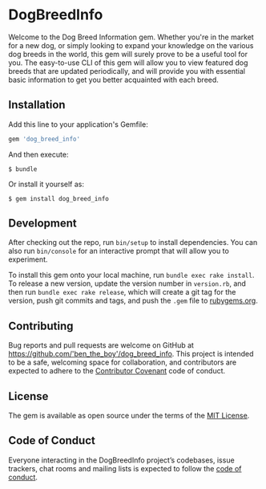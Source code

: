 # DogBreedInfo

Welcome to the Dog Breed Information gem. Whether you're in the market for a new dog, or simply looking to expand your knowledge on the various dog breeds in the world, this gem will surely prove to be a useful tool for you. The easy-to-use CLI of this gem will allow you to view featured dog breeds that are updated periodically, and will provide you with essential basic information to get you better acquainted with each breed.

## Installation

Add this line to your application's Gemfile:

```ruby
gem 'dog_breed_info'
```

And then execute:

    $ bundle

Or install it yourself as:

    $ gem install dog_breed_info


## Development

After checking out the repo, run `bin/setup` to install dependencies. You can also run `bin/console` for an interactive prompt that will allow you to experiment.

To install this gem onto your local machine, run `bundle exec rake install`. To release a new version, update the version number in `version.rb`, and then run `bundle exec rake release`, which will create a git tag for the version, push git commits and tags, and push the `.gem` file to [rubygems.org](https://rubygems.org).

## Contributing

Bug reports and pull requests are welcome on GitHub at https://github.com/'ben_the_boy'/dog_breed_info. This project is intended to be a safe, welcoming space for collaboration, and contributors are expected to adhere to the [Contributor Covenant](http://contributor-covenant.org) code of conduct.

## License

The gem is available as open source under the terms of the [MIT License](https://opensource.org/licenses/MIT).

## Code of Conduct

Everyone interacting in the DogBreedInfo project’s codebases, issue trackers, chat rooms and mailing lists is expected to follow the [code of conduct](https://github.com/'ben_the_boy'/dog_breed_info/blob/master/CODE_OF_CONDUCT.md).
